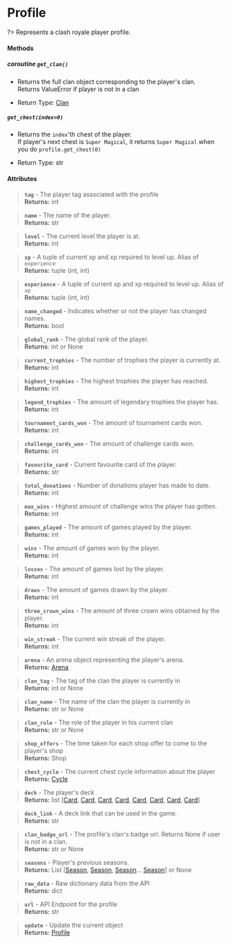 # Profile
?> Represents a clash royale player profile.

#### Methods

##### *coroutine* **`get_clan()`**
  * Returns the full clan object corresponding to the player's clan.    
  Returns ValueError if player is not in a clan

  * Return Type: [Clan](clan.md)

##### **`get_chest(index=0)`**
  * Returns the `index`'th chest of the player.    
  If player's next chest is `Super Magical`, it returns `Super Magical` when you do `profile.get_chest(0)`

  * Return Type: str
  
#### Attributes
> **`tag`** - The player tag associated with the profile    
**Returns:** int
  
> **`name`** - The name of the player.    
**Returns:** str

> **`level`** - The current level the player is at.    
**Returns:** int

> **`xp`** - A tuple of current xp and xp required to level up. Alias of `experience`    
**Returns:** tuple (int, int)

> **`experience`** - A tuple of current xp and xp required to level up. Alias of `xp`    
**Returns:** tuple (int, int)

> **`name_changed`** - Indicates whether or not the player has changed names.    
**Returns:** bool

> **`global_rank`** - The global rank of the player.    
**Returns**: int or None

> **`current_trophies`** - The number of trophies the player is currently at.    
**Returns:** int
  
> **`highest_trophies`** - The highest trophies the player has reached.    
**Returns:** int
  
> **`legend_trophies`** - The amount of legendary trophies the player has.    
**Returns:** int
  
> **`tournament_cards_won`** - The amount of tournament cards won.    
**Returns:** int

> **`challenge_cards_won`** - The amount of challenge cards won.    
**Returns:** int

> **`favourite_card`** - Current favourite card of the player.    
**Returns:** str

> **`total_donations`** - Number of donations player has made to date.    
**Returns:** int

> **`max_wins`** - Highest amount of challenge wins the player has gotten.    
**Returns:** int

> **`games_played`** - The amount of games played by the player.    
**Returns:** int

> **`wins`** - The amount of games won by the player.    
**Returns:** int

> **`losses`** - The amount of games lost by the player.    
**Returns:** int

> **`draws`** - The amount of games drawn by the player.    
**Returns:** int

> **`three_crown_wins`** - The amount of three crown wins obtained by the player.    
**Returns:** int

> **`win_streak`** - The current win streak of the player.    
**Returns:** int

> **`arena`** - An arena object representing the player's arena.    
**Returns:** [Arena](arena.md)

> **`clan_tag`** - The tag of the clan the player is currently in  
**Returns:** int or None

> **`clan_name`** - The name of the clan the player is currently in    
**Returns:** str or None

> **`clan_role`** - The role of the player in his current clan    
**Returns:** str or None

> **`shop_offers`** - The time taken for each shop offer to come to the player's shop    
**Returns:** Shop

> **`chest_cycle`** - The current chest cycle information about the player    
**Returns:** [Cycle](cycle.md)

> **`deck`** - The player's deck    
**Returns:** list [[Card](card.md), [Card](card.md), [Card](card.md), [Card](card.md), [Card](card.md), [Card](card.md), [Card](card.md), [Card](card.md)]

> **`deck_link`** - A deck link that can be used in the game.    
**Returns:** str

> **`clan_badge_url`** - The profile's clan's badge url. Returns None if user is not in a clan.    
**Returns:** str or None

> **`seasons`** - Player's previous seasons.    
**Returns:** List [[Season](season.md), [Season](season.md), [Season](season.md)... [Season](season.md)] or None

> **`raw_data`** - Raw dictionary data from the API    
**Returns:** dict

> **`url`** - API Endpoint for the profile    
**Returns:** str

> **`update`** - Update the current object    
**Returns:** [Profile](profile.md)